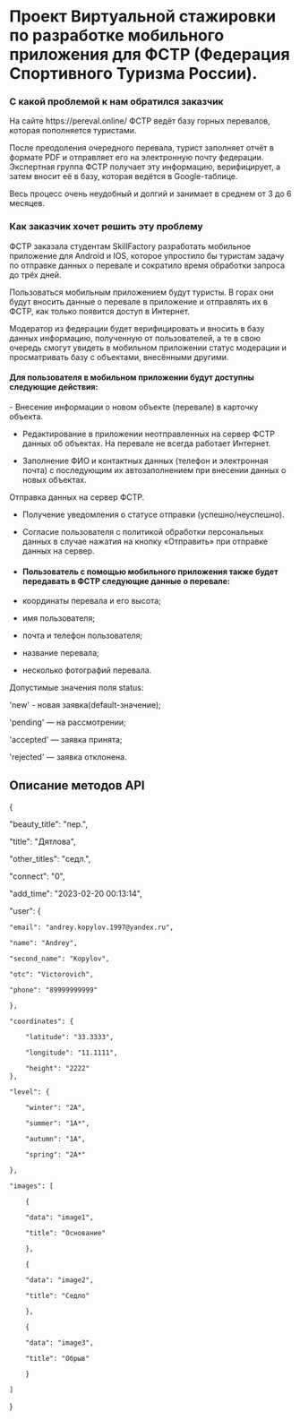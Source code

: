 <h1>Проект Виртуальной стажировки по разработке мобильного приложения для ФСТР (Федерация Спортивного Туризма России).</h1>
<h3>С какой проблемой к нам обратился заказчик</h3>
На сайте https://pereval.online/ ФСТР ведёт базу горных перевалов, которая пополняется туристами.

После преодоления очередного перевала, турист заполняет отчёт в формате PDF и отправляет его на электронную почту федерации. Экспертная группа ФСТР получает эту информацию, верифицирует, а затем вносит её в базу, которая ведётся в Google-таблице.

Весь процесс очень неудобный и долгий и занимает в среднем от 3 до 6 месяцев.

<h3>Как заказчик хочет решить эту проблему</h3>
ФСТР заказала студентам SkillFactory разработать мобильное приложение для Android и IOS, которое упростило бы туристам задачу по отправке данных о перевале и сократило время обработки запроса до трёх дней.

Пользоваться мобильным приложением будут туристы. В горах они будут вносить данные о перевале в приложение и отправлять их в ФСТР, как только появится доступ в Интернет.

Модератор из федерации будет верифицировать и вносить в базу данных информацию, полученную от пользователей, а те в свою очередь смогут увидеть в мобильном приложении статус модерации и просматривать базу с объектами, внесёнными другими.
<h4>Для пользователя в мобильном приложении будут доступны следующие действия:</h4>
- Внесение информации о новом объекте (перевале) в карточку объекта.

- Редактирование в приложении неотправленных на сервер ФСТР данных об объектах. На перевале не всегда работает Интернет.

- Заполнение ФИО и контактных данных (телефон и электронная почта) с последующим их автозаполнением при внесении данных о новых объектах.

Отправка данных на сервер ФСТР.

- Получение уведомления о статусе отправки (успешно/неуспешно).

- Согласие пользователя с политикой обработки персональных данных в случае нажатия на кнопку «Отправить» при отправке данных на сервер.
- <h4>Пользователь с помощью мобильного приложения также будет передавать в ФСТР следующие данные о перевале:</h4>
- координаты перевала и его высота;

- имя пользователя;

- почта и телефон пользователя;

- название перевала;

- несколько фотографий перевала.

Допустимые значения поля status:

'new' - новая заявка(default-значение);

'pending' — на рассмотрении;

'accepted' — заявка принята;

'rejected' — заявка отклонена.

<h2>Описание методов API</h2>


{

 "beauty_title": "пер.",

 "title": "Дятлова",

 "other_titles": "седл.",

 "connect": "0",

 "add_time": "2023-02-20 00:13:14",

 "user": {

    "email": "andrey.kopylov.1997@yandex.ru",
    
    "name": "Andrey",
    
    "second_name": "Kopylov",
    
    "otc": "Victorovich",
    
    "phone": "89999999999"
    
    },
    
    "coordinates": {
    
        "latitude": "33.3333",
        
        "longitude": "11.1111",
        
        "height": "2222"
    },
    
    "level": {
    
        "winter": "2А",
        
        "summer": "1А*",
        
        "autumn": "1А",
        
        "spring": "2A*"
        
    },
    
    "images": [
    
        {
        
        "data": "image1",
        
        "title": "Основание"
        
        },
        
        {
        
        "data": "image2",
        
        "title": "Седло"
        
        },
        
        {
        
        "data": "image3",
        
        "title": "Обрыв"
        
        }
        
    ]
    
}
